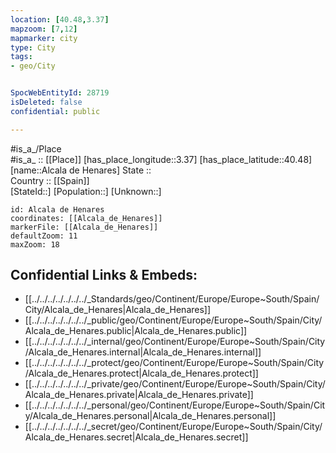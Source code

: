 ```yaml
---
location: [40.48,3.37] 
mapzoom: [7,12] 
mapmarker: city 
type: City
tags:
- geo/City


SpocWebEntityId: 28719
isDeleted: false
confidential: public

---
```

#is_a_/Place  
#is_a_ :: [[Place]] 
[has_place_longitude::3.37] 
[has_place_latitude::40.48] 
[name::Alcala de Henares] 
State ::  
Country :: [[Spain]]  
[StateId::] 
[Population::] 
[Unknown::] 


```leaflet
id: Alcala de Henares
coordinates: [[Alcala_de_Henares]] 
markerFile: [[Alcala_de_Henares]] 
defaultZoom: 11 
maxZoom: 18
```


## Confidential Links & Embeds: 
- [[../../../../../../../_Standards/geo/Continent/Europe/Europe~South/Spain/City/Alcala_de_Henares|Alcala_de_Henares]] 
- [[../../../../../../../_public/geo/Continent/Europe/Europe~South/Spain/City/Alcala_de_Henares.public|Alcala_de_Henares.public]] 
- [[../../../../../../../_internal/geo/Continent/Europe/Europe~South/Spain/City/Alcala_de_Henares.internal|Alcala_de_Henares.internal]] 
- [[../../../../../../../_protect/geo/Continent/Europe/Europe~South/Spain/City/Alcala_de_Henares.protect|Alcala_de_Henares.protect]] 
- [[../../../../../../../_private/geo/Continent/Europe/Europe~South/Spain/City/Alcala_de_Henares.private|Alcala_de_Henares.private]] 
- [[../../../../../../../_personal/geo/Continent/Europe/Europe~South/Spain/City/Alcala_de_Henares.personal|Alcala_de_Henares.personal]] 
- [[../../../../../../../_secret/geo/Continent/Europe/Europe~South/Spain/City/Alcala_de_Henares.secret|Alcala_de_Henares.secret]] 
